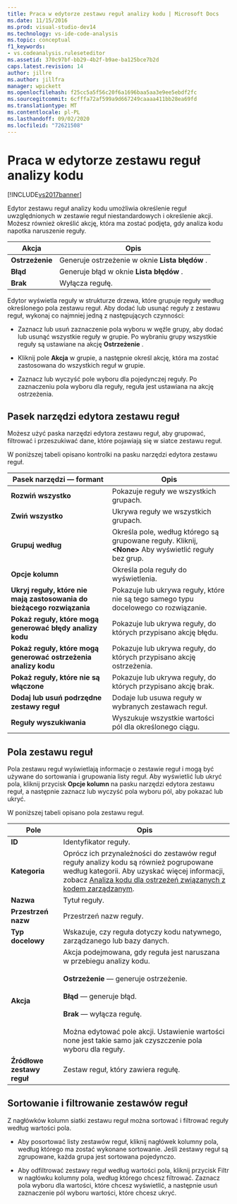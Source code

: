 ```yaml
---
title: Praca w edytorze zestawu reguł analizy kodu | Microsoft Docs
ms.date: 11/15/2016
ms.prod: visual-studio-dev14
ms.technology: vs-ide-code-analysis
ms.topic: conceptual
f1_keywords:
- vs.codeanalysis.ruleseteditor
ms.assetid: 370c97bf-bb29-4b2f-b9ae-ba125bce7b2d
caps.latest.revision: 14
author: jillre
ms.author: jillfra
manager: wpickett
ms.openlocfilehash: f25cc5a5f56c20f6a1696baa5aa3e9ee5ebdf2fc
ms.sourcegitcommit: 6cfffa72af599a9d667249caaaa411bb28ea69fd
ms.translationtype: MT
ms.contentlocale: pl-PL
ms.lasthandoff: 09/02/2020
ms.locfileid: "72621508"
---
```

# <a name="working-in-the-code-analysis-rule-set-editor"></a>Praca w edytorze zestawu reguł analizy kodu
[!INCLUDE[vs2017banner](../includes/vs2017banner.md)]

Edytor zestawu reguł analizy kodu umożliwia określenie reguł uwzględnionych w zestawie reguł niestandardowych i określenie akcji. Możesz również określić akcję, która ma zostać podjęta, gdy analiza kodu napotka naruszenie reguły.

|Akcja|Opis|
|------------|-----------------|
|**Ostrzeżenie**|Generuje ostrzeżenie w oknie **Lista błędów** .|
|**Błąd**|Generuje błąd w oknie **Lista błędów** .|
|**Brak**|Wyłącza regułę.|

 Edytor wyświetla reguły w strukturze drzewa, które grupuje reguły według określonego pola zestawu reguł. Aby dodać lub usunąć reguły z zestawu reguł, wykonaj co najmniej jedną z następujących czynności:

- Zaznacz lub usuń zaznaczenie pola wyboru w węźle grupy, aby dodać lub usunąć wszystkie reguły w grupie. Po wybraniu grupy wszystkie reguły są ustawiane na akcję **Ostrzeżenie** .

- Kliknij pole **Akcja** w grupie, a następnie określ akcję, która ma zostać zastosowana do wszystkich reguł w grupie.

- Zaznacz lub wyczyść pole wyboru dla pojedynczej reguły. Po zaznaczeniu pola wyboru dla reguły, reguła jest ustawiana na akcję ostrzeżenia.

## <a name="rule-set-editor-toolbar"></a>Pasek narzędzi edytora zestawu reguł
 Możesz użyć paska narzędzi edytora zestawu reguł, aby grupować, filtrować i przeszukiwać dane, które pojawiają się w siatce zestawu reguł.

 W poniższej tabeli opisano kontrolki na pasku narzędzi edytora zestawu reguł.

|Pasek narzędzi — formant|Opis|
|---------------------|-----------------|
|**Rozwiń wszystko**|Pokazuje reguły we wszystkich grupach.|
|**Zwiń wszystko**|Ukrywa reguły we wszystkich grupach.|
|**Grupuj według**|Określa pole, według którego są grupowane reguły. Kliknij, **\<None>** Aby wyświetlić reguły bez grup.|
|**Opcje kolumn**|Określa pola reguły do wyświetlenia.|
|**Ukryj reguły, które nie mają zastosowania do bieżącego rozwiązania**|Pokazuje lub ukrywa reguły, które nie są tego samego typu docelowego co rozwiązanie.|
|**Pokaż reguły, które mogą generować błędy analizy kodu**|Pokazuje lub ukrywa reguły, do których przypisano akcję błędu.|
|**Pokaż reguły, które mogą generować ostrzeżenia analizy kodu**|Pokazuje lub ukrywa reguły, do których przypisano akcję ostrzeżenia.|
|**Pokaż reguły, które nie są włączone**|Pokazuje lub ukrywa reguły, do których przypisano akcję brak.|
|**Dodaj lub usuń podrzędne zestawy reguł**|Dodaje lub usuwa reguły w wybranych zestawach reguł.|
|**Reguły wyszukiwania**|Wyszukuje wszystkie wartości pól dla określonego ciągu.|

## <a name="rule-set-fields"></a>Pola zestawu reguł
 Pola zestawu reguł wyświetlają informacje o zestawie reguł i mogą być używane do sortowania i grupowania listy reguł. Aby wyświetlić lub ukryć pola, kliknij przycisk **Opcje kolumn** na pasku narzędzi edytora zestawu reguł, a następnie zaznacz lub wyczyść pola wyboru pól, aby pokazać lub ukryć.

 W poniższej tabeli opisano pola zestawu reguł.

|Pole|Opis|
|-----------|-----------------|
|**ID**|Identyfikator reguły.|
|**Kategoria**|Oprócz ich przynależności do zestawów reguł reguły analizy kodu są również pogrupowane według kategorii. Aby uzyskać więcej informacji, zobacz [Analiza kodu dla ostrzeżeń związanych z kodem zarządzanym](../code-quality/code-analysis-for-managed-code-warnings.md).|
|**Nazwa**|Tytuł reguły.|
|**Przestrzeń nazw**|Przestrzeń nazw reguły.|
|**Typ docelowy**|Wskazuje, czy reguła dotyczy kodu natywnego, zarządzanego lub bazy danych.|
|**Akcja**|Akcja podejmowana, gdy reguła jest naruszana w przebiegu analizy kodu.<br /><br /> **Ostrzeżenie** — generuje ostrzeżenie.<br /><br /> **Błąd** — generuje błąd.<br /><br /> **Brak** — wyłącza regułę.<br /><br /> Można edytować pole akcji. Ustawienie wartości none jest takie samo jak czyszczenie pola wyboru dla reguły.|
|**Źródłowe zestawy reguł**|Zestaw reguł, który zawiera regułę.|

## <a name="sorting-and-filtering-rule-sets"></a>Sortowanie i filtrowanie zestawów reguł
 Z nagłówków kolumn siatki zestawu reguł można sortować i filtrować reguły według wartości pola.

- Aby posortować listy zestawów reguł, kliknij nagłówek kolumny pola, według którego ma zostać wykonane sortowanie. Jeśli zestawy reguł są zgrupowane, każda grupa jest sortowana pojedynczo.

- Aby odfiltrować zestawy reguł według wartości pola, kliknij przycisk Filtr w nagłówku kolumny pola, według którego chcesz filtrować. Zaznacz pola wyboru dla wartości, które chcesz wyświetlić, a następnie usuń zaznaczenie pól wyboru wartości, które chcesz ukryć.
